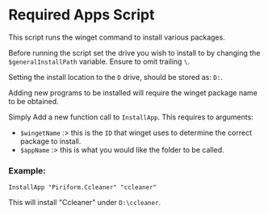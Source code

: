 # Required Apps Script

This script runs the winget command to install various packages.

Before running the script set the drive you wish to install to by changing the `$generalInstallPath` variable. Ensure to omit trailing `\`. 

Setting the install location to the `D` drive, should be stored as: `D:`.

Adding new programs to be installed will require the winget package name to be obtained. 

Simply Add a new function call to `InstallApp`.
This requires to arguments:
- `$wingetName` :> this is the `ID` that winget uses to determine the correct package to install.
- `$appName` :> this is what you would like the folder to be called.

### Example:

`InstallApp "Piriform.Ccleaner" "ccleaner"`

This will install "Ccleaner" under `D:\ccleaner`.
